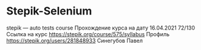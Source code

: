 # Stepik-Selenium
stepik — auto tests course
Прохождение курса на дату 16.04.2021 72/130
Ссылка на курс https://stepik.org/course/575/syllabus
Профиль https://stepik.org/users/281848933
Синегубов Павел
